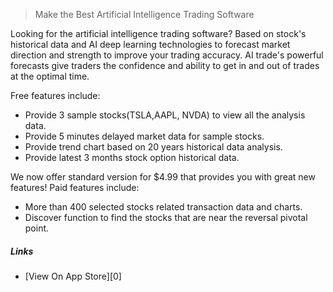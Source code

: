 

> Make the Best Artificial Intelligence Trading Software

Looking for the artificial intelligence trading software?
Based on stock's historical data and AI deep learning technologies to forecast market direction and strength to improve your trading accuracy.
AI trade's powerful forecasts give traders the confidence and ability to get in and out of trades at the optimal time.

Free features include:
- Provide 3 sample stocks(TSLA,AAPL, NVDA) to view all the analysis data.
- Provide 5 minutes delayed market data for sample stocks.
- Provide trend chart based on 20 years historical data analysis.
- Provide latest 3 months stock option historical data.

We now offer standard version for $4.99 that provides you with great new features! Paid features include:

- More than 400 selected stocks related transaction data and charts.
- Discover function to find the stocks that are near the reversal pivotal point.

##### Links
-  [View On App Store][0]


[1]: http://itunes.apple.com/us/app/id1228960496


